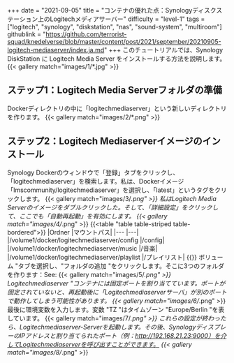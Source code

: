 +++
date = "2021-09-05"
title = "コンテナの優れた点：Synologyディスクステーション上のLogitechメディアサーバー"
difficulty = "level-1"
tags = ["logitech", "synology", "diskstation", "nas", "sound-system", "multiroom"]
githublink = "https://github.com/terrorist-squad/knedelverse/blob/master/content/post/2021/september/20210905-logitech-mediaserver/index.ja.md"
+++
このチュートリアルでは、Synology DiskStation に Logitech Media Server をインストールする方法を説明します。
{{< gallery match="images/1/*.jpg" >}}

## ステップ1：Logitech Media Serverフォルダの準備
Dockerディレクトリの中に「logitechmediaserver」という新しいディレクトリを作ります。
{{< gallery match="images/2/*.png" >}}

## ステップ2：Logitech Mediaserverイメージのインストール
Synology Dockerのウィンドウで「登録」タブをクリックし、「logitechmediaserver」を検索します。私は、Dockerイメージ「lmscommunity/logitechmediaserver」を選択し、「latest」というタグをクリックします。
{{< gallery match="images/3/*.png" >}}
私はLogitech Media Serverのイメージをダブルクリックした。そして、「詳細設定」をクリックして、ここでも「自動再起動」を有効にします。
{{< gallery match="images/4/*.png" >}}
{{<table "table table-striped table-bordered">}}
|Ordner |マウントパス|
|--- |---|
|/volume1/docker/logitechmediaserver/config |/config|
|/volume1/docker/logitechmediaserver/music |/音楽|
|/volume1/docker/logitechmediaserver/playlist |/プレイリスト|
{{</table>}}
ボリューム "タブを選択し、"フォルダの追加 "をクリックします。そこに3つのフォルダを作ります：See:
{{< gallery match="images/5/*.png" >}}
Logitechmediaserver "コンテナには固定ポートを割り当てています。ポートが固定されていないと、再起動後に「Logitechmediaserverサーバ」が別のポートで動作してしまう可能性があります。
{{< gallery match="images/6/*.png" >}}
最後に環境変数を入力します。変数 "TZ "はタイムゾーン "Europe/Berlin "を表しています。
{{< gallery match="images/7/*.png" >}}
これらの設定が終わったら、Logitechmediaserver-Serverを起動します。その後、SynologyディスプレーのIPアドレスと割り当てられたポート（例：http://192.168.21.23:9000）を介してLogitechmediaserverを呼び出すことができます。
{{< gallery match="images/8/*.png" >}}
